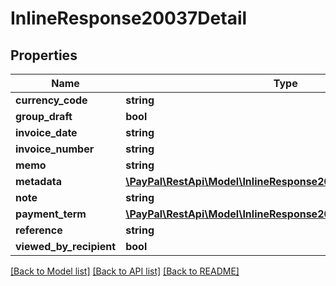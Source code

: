 # InlineResponse20037Detail

## Properties
Name | Type | Description | Notes
------------ | ------------- | ------------- | -------------
**currency_code** | **string** |  | [optional] 
**group_draft** | **bool** |  | [optional] 
**invoice_date** | **string** |  | [optional] 
**invoice_number** | **string** |  | [optional] 
**memo** | **string** |  | [optional] 
**metadata** | [**\PayPal\RestApi\Model\InlineResponse20037DetailMetadata**](InlineResponse20037DetailMetadata.md) |  | [optional] 
**note** | **string** |  | [optional] 
**payment_term** | [**\PayPal\RestApi\Model\InlineResponse20037DetailPaymentTerm**](InlineResponse20037DetailPaymentTerm.md) |  | [optional] 
**reference** | **string** |  | [optional] 
**viewed_by_recipient** | **bool** |  | [optional] 

[[Back to Model list]](../README.md#documentation-for-models) [[Back to API list]](../README.md#documentation-for-api-endpoints) [[Back to README]](../README.md)


